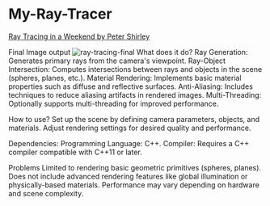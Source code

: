 # My-Ray-Tracer
[Ray Tracing in a Weekend by Peter Shirley](https://raytracing.github.io/books/RayTracingInOneWeekend)

Final Image output ![ray-tracing-final](https://github.com/azmine-1/My-Ray-Tracer/assets/76449596/780344ba-2572-4999-a940-9640d211dc3f)
What does it do?
Ray Generation: Generates primary rays from the camera's viewpoint.
Ray-Object Intersection: Computes intersections between rays and objects in the scene (spheres, planes, etc.).
Material Rendering: Implements basic material properties such as diffuse and reflective surfaces.
Anti-Aliasing: Includes techniques to reduce aliasing artifacts in rendered images.
Multi-Threading: Optionally supports multi-threading for improved performance.

How to use?
Set up the scene by defining camera parameters, objects, and materials.
Adjust rendering settings for desired quality and performance.

Dependencies:
Programming Language: C++.
Compiler: Requires a C++ compiler compatible with C++11 or later.

Problems
Limited to rendering basic geometric primitives (spheres, planes).
Does not include advanced rendering features like global illumination or physically-based materials.
Performance may vary depending on hardware and scene complexity.